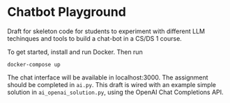 # Chatbot Playground

Draft for skeleton code for students to experiment with different LLM techinques and tools to build a chat-bot in a CS/DS 1 course.

To get started, install and run Docker. Then run

```
docker-compose up
```

The chat interface will be available in localhost:3000. The assignment should be completed in `ai.py`.  This draft is wired with an example simple solution in `ai_openai_solution.py`, using the OpenAI Chat Completions API. 

